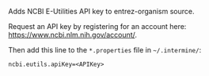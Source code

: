 Adds NCBI E-Utilities API key to entrez-organism source.

Request an API key by registering for an account here: https://www.ncbi.nlm.nih.gov/account/.

Then add this line to the ``*.properties`` file in ``~/.intermine/``:

```properties
ncbi.eutils.apiKey=<APIKey>
```
